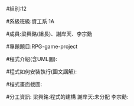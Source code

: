 #組別:12

#系級班級:資工系 1A

#成員:梁興銘(組長)、謝岸天、李宗勳

#專題題目:RPG-game-project

#程式介紹(含UML圖):

#程式如何安裝執行(圖文講解):

#程式畫面截圖:

#分工資訊:
梁興銘:程式的建構
謝岸天:未分配
李宗勳:
